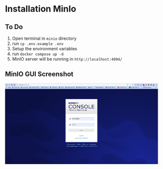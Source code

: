 # Installation MinIo

## To Do
  1. Open terminal in `minio` directory
  2. run `cp .env.example .env`
  3. Setup the environment variables
  4. run `docker compose up -d`
  3. MinIO server will be running in `http://localhost:4094/`

## MinIO GUI Screenshot
![MinIO GUI](../images/minio.png)